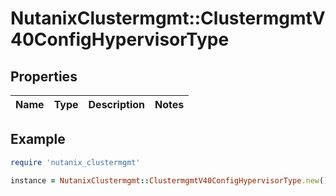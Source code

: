 # NutanixClustermgmt::ClustermgmtV40ConfigHypervisorType

## Properties

| Name | Type | Description | Notes |
| ---- | ---- | ----------- | ----- |

## Example

```ruby
require 'nutanix_clustermgmt'

instance = NutanixClustermgmt::ClustermgmtV40ConfigHypervisorType.new()
```

